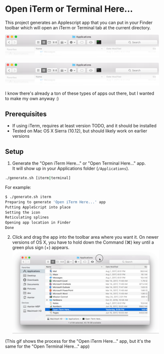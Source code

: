 Open iTerm or Terminal Here...
==============================

This project generates an Applescript app that you can put in your Finder 
toolbar which will open an iTerm or Terminal tab at the current directory.

![alt text](media/iterm_toolbar.png "iTerm Toolbar")

![alt text](media/terminal_toolbar.png "Terminal Toolbar")

I know there's already a ton of these types of apps out there, but I wanted
to make my own anyway :)

Prerequisites
-------------
- If using iTerm, requires at least version TODO, and it should be installed 
- Tested on Mac OS X Sierra (10.12), but should likely work on earlier versions

Setup
-----

1. Generate the "Open iTerm Here..." or "Open Terminal Here..." app.  
It will show up in your Applications folder (``/Applications``).
````bash
./generate.sh [iterm|terminal]
````
For example:
````bash
$ ./generate.sh iterm
Preparing to generate 'Open iTerm Here...' app
Putting AppleScript into place
Setting the icon
Reticulating splines
Opening app location in Finder
Done
````

2. Click and drag the app into the toolbar area where you want it.  On newer
versions of OS X, you have to hold down the Command (⌘) key until a green plus 
sign (+) appears.
![alt text](media/add_icon_75_transparent.gif "Add the app to the Finder toolbar")

(This gif shows the process for the "Open iTerm Here..." app, 
but it's the same for the "Open Terminal Here..." app)
